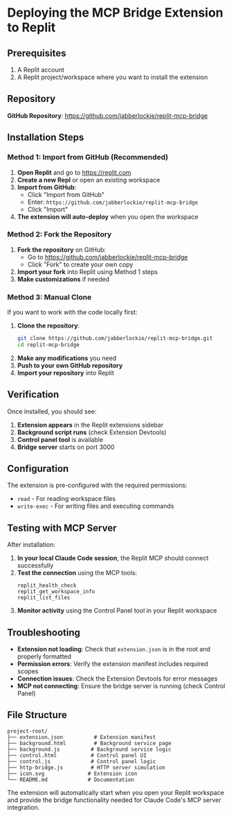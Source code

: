# Deploying the MCP Bridge Extension to Replit

## Prerequisites

1. A Replit account
2. A Replit project/workspace where you want to install the extension

## Repository

**GitHub Repository**: https://github.com/jabberlockie/replit-mcp-bridge

## Installation Steps

### Method 1: Import from GitHub (Recommended)

1. **Open Replit** and go to https://replit.com
2. **Create a new Repl** or open an existing workspace
3. **Import from GitHub**:
   - Click "Import from GitHub" 
   - Enter: `https://github.com/jabberlockie/replit-mcp-bridge`
   - Click "Import"
4. **The extension will auto-deploy** when you open the workspace

### Method 2: Fork the Repository

1. **Fork the repository** on GitHub:
   - Go to https://github.com/jabberlockie/replit-mcp-bridge
   - Click "Fork" to create your own copy
2. **Import your fork** into Replit using Method 1 steps
3. **Make customizations** if needed

### Method 3: Manual Clone

If you want to work with the code locally first:

1. **Clone the repository**:
   ```bash
   git clone https://github.com/jabberlockie/replit-mcp-bridge.git
   cd replit-mcp-bridge
   ```
2. **Make any modifications** you need
3. **Push to your own GitHub repository**
4. **Import your repository** into Replit

## Verification

Once installed, you should see:

1. **Extension appears** in the Replit extensions sidebar
2. **Background script runs** (check Extension Devtools)
3. **Control panel tool** is available
4. **Bridge server** starts on port 3000

## Configuration

The extension is pre-configured with the required permissions:
- `read` - For reading workspace files  
- `write-exec` - For writing files and executing commands

## Testing with MCP Server

After installation:

1. **In your local Claude Code session**, the Replit MCP should connect successfully
2. **Test the connection** using the MCP tools:
   ```
   replit_health_check
   replit_get_workspace_info
   replit_list_files
   ```
3. **Monitor activity** using the Control Panel tool in your Replit workspace

## Troubleshooting

- **Extension not loading**: Check that `extension.json` is in the root and properly formatted
- **Permission errors**: Verify the extension manifest includes required scopes
- **Connection issues**: Check the Extension Devtools for error messages
- **MCP not connecting**: Ensure the bridge server is running (check Control Panel)

## File Structure

```
project-root/
├── extension.json          # Extension manifest
├── background.html         # Background service page
├── background.js          # Background service logic  
├── control.html           # Control panel UI
├── control.js             # Control panel logic
├── http-bridge.js         # HTTP server simulation
├── icon.svg              # Extension icon
└── README.md             # Documentation
```

The extension will automatically start when you open your Replit workspace and provide the bridge functionality needed for Claude Code's MCP server integration.